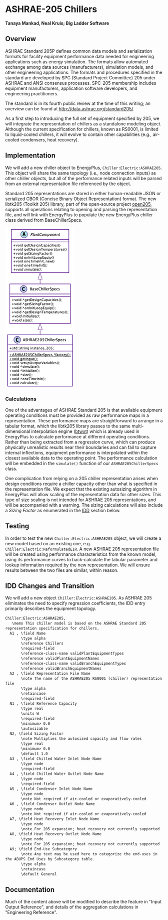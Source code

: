 # ASHRAE-205 Chillers

**Tanaya Mankad, Neal Kruis; Big Ladder Software**

## Overview

ASHRAE Standard 205P defines common data models and serialization formats for facility equipment performance data needed for engineering applications such as energy simulation.  The formats allow automated exchange among data sources (manufacturers), simulation models, and other engineering applications. The formats and procedures specified in the standard are developed by SPC (Standard Project Committee) 205 under ASHRAE and ANSI consensus processes. SPC-205 membership includes equipment manufacturers, application software developers, and engineering practitioners.

The standard is in its fourth public review at the time of this writing; an overview can be found at http://data.ashrae.org/standard205/.

As a first step to introducing the full set of equipment specified by 205, we will integrate the representation of chillers as a standalone modeling object. Although the current specification for chillers, known as RS0001, is limited to liquid-cooled chillers, it will evolve to contain other capabilities (e.g., air-cooled condensers, heat recovery).

## Implementation

We will add a new chiller object to EnergyPlus, `Chiller:Electric:ASHRAE205`. This object will share the same topology (i.e., node connection inputs) as other chiller objects, but all of the performance related inputs will be parsed from an external representation file referenced by the object.

Standard 205 representations are stored in either human-readable JSON or serialized CBOR (Concise Binary Object Representation) format. The new libtk205 (Toolkit 205) library, part of the open-source project [open205](https://github.com/open205), supports all operations relating to opening and parsing the representation file, and will link with EnergyPlus to populate the new EnergyPlus chiller class derived from BaseChillerSpecs.

![ASHRAE205ChillerSpecs](NFP-ASHRAE205-Chillers.png)

### Calculations

One of the advantages of ASHRAE Standard 205 is that available equipment operating conditions must be provided as raw performance maps in a representation. These performance maps are straightforward to arrange in a tabular format, which the libtk205 library passes to the same multi-dimensional interpolation engine ([btwxt](https://github.com/bigladder/btwxt)) which is already used in EnergyPlus to calculate performance at different operating conditions. Rather than being extracted from a regression curve, which can produce physically unrealistic results near their boundaries and can fail to capture internal inflections, equipment performance is interpolated within the closest available data to the operating point. The performance calculation will be embedded in the `simulate()` function of our `ASHRAE205ChillerSpecs` class. 

One complication from relying on a 205 chiller representation arises when design conditions require a chiller capacity other than what is specified in the representation file. We expect that the existing autosizing algorithm in EnergyPlus will allow scaling of the representation data for other sizes. This type of size scaling is not intended for ASHRAE 205 representations, and will be accompanied with a warning. The sizing calculations will also include a *Sizing Factor* as enumerated in the [IDD](#markdown-header-idd-changes-and-transition) section below.

## Testing

In order to test the new `Chiller:Electric:ASHRAE205` object, we will create a new model based on an existing one, e.g. `Chiller:Electric:ReformulatedEIR`. A new ASHRAE 205 representation file will be created using performance characteristics from the known model, using its performance curves to back-calculate the tabular parameter and lookup information required by the new representation. We will ensure results between the two files are similar, within reason.

## IDD Changes and Transition

We will add a new object `Chiller:Electric:ASHRAE205`. As ASHRAE 205 eliminates the need to specify regression coefficients, the IDD entry primarily describes the equipment topology.

<!-- Do we need reference temperatures?
  N4 , \field Reference Leaving Chilled Water Temperature
       \type real
       \default 6.67
       \units C
  N5 , \field Reference Entering Condenser Fluid Temperature
       \type real
       \default 29.4
       \units C
  N6 , \field Reference Chilled Water Flow Rate
       \type real
       \units m3/s
       \minimum> 0
       \autosizable
       \ip-units gal/min
  N7 , \field Reference Condenser Fluid Flow Rate
       \type real
       \units m3/s
       \autosizable
       \minimum 0.0
       \ip-units gal/min
       \note This field is only used for Condenser Type = AirCooled or EvaporativelyCooled
       \note when Heat Recovery is specified
-->
<!-- Do we need to be messing around with this if it's in the file? (NO)
  N3 , \field Reference COP
       \note Efficiency of the chiller compressor (cooling output/compressor energy input).
       \note Condenser fan power should not be included here.
       \type real
       \units W/W
       \required-field
       \minimum> 0.0
-->
```
Chiller:Electric:ASHRAE205,
   \memo This chiller model is based on the ASHRAE Standard 205 representation specification for chillers.
  A1 , \field Name
       \type alpha
       \reference Chillers
       \required-field
       \reference-class-name validPlantEquipmentTypes
       \reference validPlantEquipmentNames
       \reference-class-name validBranchEquipmentTypes
       \reference validBranchEquipmentNames
  A2 , \field Representation File Name
       \note The name of the ASHRAE205 RS0001 (chiller) representation file
       \type alpha
       \retaincase
       \required-field
  N1 , \field Reference Capacity
       \type real
       \units W
       \required-field
       \minimum> 0.0
       \autosizable
  N2, \field Sizing Factor
       \note Multiplies the autosized capacity and flow rates
       \type real
       \minimum> 0.0
       \default 1.0
  A3 , \field Chilled Water Inlet Node Name
       \type node
       \required-field
  A4 , \field Chilled Water Outlet Node Name
       \type node
       \required-field
  A5 , \field Condenser Inlet Node Name
       \type node
       \note Not required if air-cooled or evaporatively-cooled
  A6 , \field Condenser Outlet Node Name
       \type node
       \note Not required if air-cooled or evaporatively-cooled
  A7, \field Heat Recovery Inlet Node Name
       \type node
       \note For 205 expansion; heat recovery not currently supported
  A8, \field Heat Recovery Outlet Node Name
       \type node
       \note For 205 expansion; heat recovery not currently supported
  A9; \field End-Use Subcategory
       \note Any text may be used here to categorize the end-uses in the ABUPS End Uses by Subcategory table.
       \type alpha
       \retaincase
       \default General
```

## Documentation

Much of the content above will be modified to describe the feature in "Input Output Reference", and details of the aggregation calculations in "Engineering Reference".
